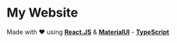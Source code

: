 # My Website

Made with ❤️ using **[React.JS](https://reactjs.org/)** & **[MaterialUI](https://mui.com/)** - **[TypeScript](https://www.typescriptlang.org/)**
